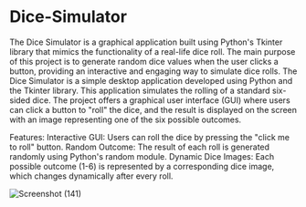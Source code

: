 # Dice-Simulator
The Dice Simulator is a graphical application built using Python's Tkinter library that mimics the functionality of a real-life dice roll. The main purpose of this project is to generate random dice values when the user clicks a button, providing an interactive and engaging way to simulate dice rolls. The Dice Simulator is a simple desktop application developed using Python and the Tkinter library. This application simulates the rolling of a standard six-sided dice. The project offers a graphical user interface (GUI) where users can click a button to "roll" the dice, and the result is displayed on the screen with an image representing one of the six possible outcomes.

Features:
Interactive GUI: Users can roll the dice by pressing the "click me to roll" button.
Random Outcome: The result of each roll is generated randomly using Python's random module.
Dynamic Dice Images: Each possible outcome (1-6) is represented by a corresponding dice image, which changes dynamically after every roll.

![Screenshot (141)](https://github.com/user-attachments/assets/520dd422-e6d2-4fba-b5f2-44f492063fa9)
